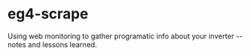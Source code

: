 # eg4-scrape
Using web monitoring to gather programatic info about your inverter -- notes and lessons learned.
